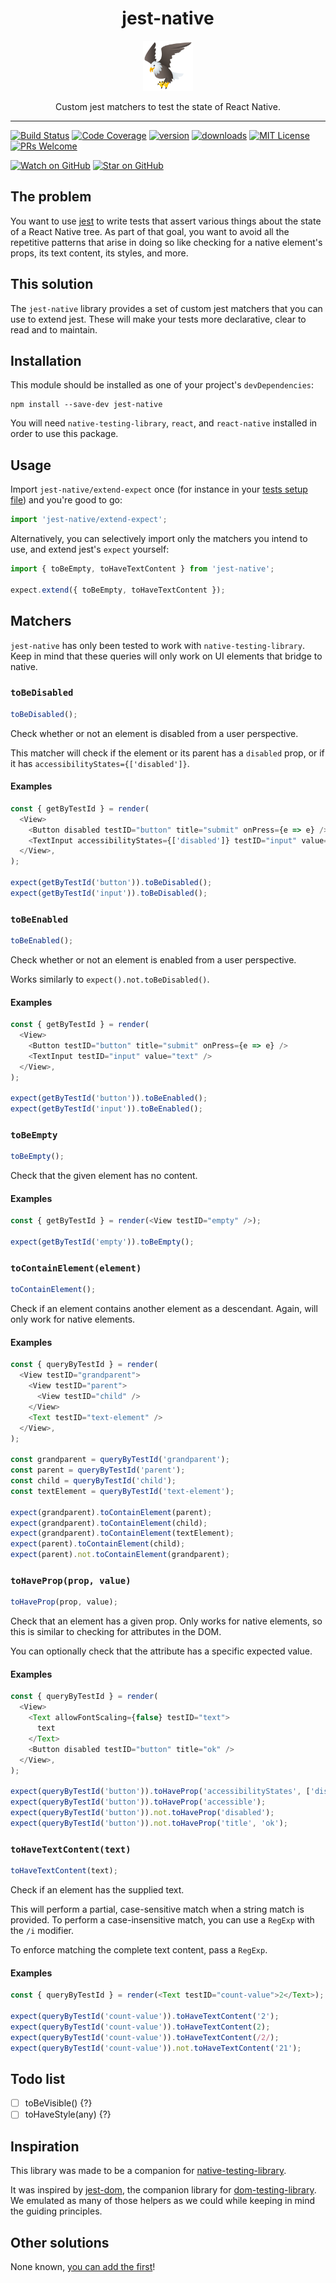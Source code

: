 <div align="center">
  <h1>jest-native</h1>
  
  <a href="https://www.joypixels.com/emoji/1f985">
    <img
      height="80"
      width="80"
      alt="goat"
      src="https://raw.githubusercontent.com/bcarroll22/jest-native/master/other/eagle.png"
    />
  </a>
    
  <p>Custom jest matchers to test the state of React Native.</p>
</div>

<hr />

[![Build Status](https://travis-ci.org/bcarroll22/jest-native.svg?branch=master)](https://travis-ci.org/bcarroll22/jest-native)
[![Code Coverage](https://img.shields.io/codecov/c/github/bcarroll22/jest-native.svg?style=flat-square)](https://codecov.io/github/bcarroll22/jest-native)
[![version](https://img.shields.io/npm/v/jest-native.svg?style=flat-square)](https://www.npmjs.com/package/jest-native)
[![downloads](https://img.shields.io/npm/dm/jest-native.svg?style=flat-square)](http://www.npmtrends.com/jest-native)
[![MIT License](https://img.shields.io/npm/l/jest-native.svg?style=flat-square)](https://github.com/bcarroll22/jest-native/blob/master/LICENSE)
[![PRs Welcome](https://img.shields.io/badge/PRs-welcome-brightgreen.svg?style=flat-square)](http://makeapullrequest.com)

[![Watch on GitHub](https://img.shields.io/github/watchers/bcarroll22/jest-native.svg?style=social)](https://github.com/bcarroll22/jest-native/watchers)
[![Star on GitHub](https://img.shields.io/github/stars/bcarroll22/jest-native.svg?style=social)](https://github.com/bcarroll22/jest-native/stargazers)

## The problem

You want to use [jest](https://facebook.github.io/jest/) to write tests that assert various things
about the state of a React Native tree. As part of that goal, you want to avoid all the repetitive
patterns that arise in doing so like checking for a native element's props, its text content, its
styles, and more.

## This solution

The `jest-native` library provides a set of custom jest matchers that you can use to extend jest.
These will make your tests more declarative, clear to read and to maintain.

## Installation

This module should be installed as one of your project's `devDependencies`:

```
npm install --save-dev jest-native
```

You will need `native-testing-library`, `react`, and `react-native` installed in order to use this
package.

## Usage

Import `jest-native/extend-expect` once (for instance in your
[tests setup file](https://facebook.github.io/jest/docs/en/configuration.html#setuptestframeworkscriptfile-string))
and you're good to go:

```javascript
import 'jest-native/extend-expect';
```

Alternatively, you can selectively import only the matchers you intend to use, and extend jest's
`expect` yourself:

```javascript
import { toBeEmpty, toHaveTextContent } from 'jest-native';

expect.extend({ toBeEmpty, toHaveTextContent });
```

## Matchers

`jest-native` has only been tested to work with `native-testing-library`. Keep in mind that these
queries will only work on UI elements that bridge to native.

### `toBeDisabled`

```javascript
toBeDisabled();
```

Check whether or not an element is disabled from a user perspective.

This matcher will check if the element or its parent has a `disabled` prop, or if it has
`accessibilityStates={['disabled']}`.

#### Examples

```javascript
const { getByTestId } = render(
  <View>
    <Button disabled testID="button" title="submit" onPress={e => e} />
    <TextInput accessibilityStates={['disabled']} testID="input" value="text" />
  </View>,
);

expect(getByTestId('button')).toBeDisabled();
expect(getByTestId('input')).toBeDisabled();
```

### `toBeEnabled`

```javascript
toBeEnabled();
```

Check whether or not an element is enabled from a user perspective.

Works similarly to `expect().not.toBeDisabled()`.

#### Examples

```javascript
const { getByTestId } = render(
  <View>
    <Button testID="button" title="submit" onPress={e => e} />
    <TextInput testID="input" value="text" />
  </View>,
);

expect(getByTestId('button')).toBeEnabled();
expect(getByTestId('input')).toBeEnabled();
```

### `toBeEmpty`

```javascript
toBeEmpty();
```

Check that the given element has no content.

#### Examples

```javascript
const { getByTestId } = render(<View testID="empty" />);

expect(getByTestId('empty')).toBeEmpty();
```

### `toContainElement(element)`

```javascript
toContainElement();
```

Check if an element contains another element as a descendant. Again, will only work for native
elements.

#### Examples

```javascript
const { queryByTestId } = render(
  <View testID="grandparent">
    <View testID="parent">
      <View testID="child" />
    </View>
    <Text testID="text-element" />
  </View>,
);

const grandparent = queryByTestId('grandparent');
const parent = queryByTestId('parent');
const child = queryByTestId('child');
const textElement = queryByTestId('text-element');

expect(grandparent).toContainElement(parent);
expect(grandparent).toContainElement(child);
expect(grandparent).toContainElement(textElement);
expect(parent).toContainElement(child);
expect(parent).not.toContainElement(grandparent);
```

### `toHaveProp(prop, value)`

```javascript
toHaveProp(prop, value);
```

Check that an element has a given prop. Only works for native elements, so this is similar to
checking for attributes in the DOM.

You can optionally check that the attribute has a specific expected value.

#### Examples

```javascript
const { queryByTestId } = render(
  <View>
    <Text allowFontScaling={false} testID="text">
      text
    </Text>
    <Button disabled testID="button" title="ok" />
  </View>,
);

expect(queryByTestId('button')).toHaveProp('accessibilityStates', ['disabled']);
expect(queryByTestId('button')).toHaveProp('accessible');
expect(queryByTestId('button')).not.toHaveProp('disabled');
expect(queryByTestId('button')).not.toHaveProp('title', 'ok');
```

### `toHaveTextContent(text)`

```javascript
toHaveTextContent(text);
```

Check if an element has the supplied text.

This will perform a partial, case-sensitive match when a string match is provided. To perform a
case-insensitive match, you can use a `RegExp` with the `/i` modifier.

To enforce matching the complete text content, pass a `RegExp`.

#### Examples

```javascript
const { queryByTestId } = render(<Text testID="count-value">2</Text>);

expect(queryByTestId('count-value')).toHaveTextContent('2');
expect(queryByTestId('count-value')).toHaveTextContent(2);
expect(queryByTestId('count-value')).toHaveTextContent(/2/);
expect(queryByTestId('count-value')).not.toHaveTextContent('21');
```

## Todo list

- [ ] toBeVisible() {?}
- [ ] toHaveStyle(any) {?}

## Inspiration

This library was made to be a companion for
[native-testing-library](https://github.com/bcarroll22/native-testing-library).

It was inspired by [jest-dom](https://github.com/gnapse/jest-dom/), the companion library for
[dom-testing-library](https://github.com/kentcdodds/dom-testing-library/). We emulated as many of
those helpers as we could while keeping in mind the guiding principles.

## Other solutions

None known, [you can add the first](http://makeapullrequest.com)!
